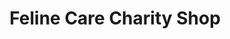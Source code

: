 ---
title: "Feline Care Charity Shop"
url: /attleborough/feline-care-charity-shop/
shop: Gebrauchtwaren
---